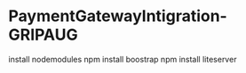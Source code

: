 # PaymentGatewayIntigration-GRIPAUG
install nodemodules 
npm install boostrap 
npm install liteserver

